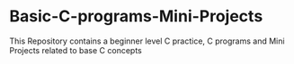 # Basic-C-programs-Mini-Projects
This Repository contains a beginner level C practice, C programs and Mini Projects related to base C concepts

